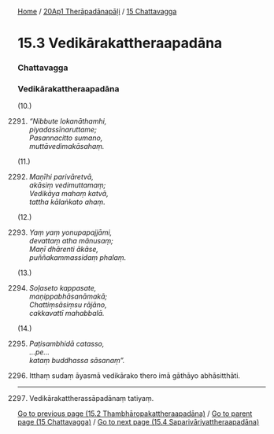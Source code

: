 
[Home](/) / [20Ap1 Therāpadānapāḷi](../../20Ap1.md) / [15 Chattavagga](../15.md)

# 15.3 Vedikārakattheraapadāna

### Chattavagga

### Vedikārakattheraapadāna

(10.)

2291. _“Nibbute lokanāthamhi,_  
_piyadassīnaruttame;_  
_Pasannacitto sumano,_  
_muttāvedimakāsahaṃ._  


(11.)

2292. _Maṇīhi parivāretvā,_  
_akāsiṃ vedimuttamaṃ;_  
_Vedikāya mahaṃ katvā,_  
_tattha kālaṅkato ahaṃ._  


(12.)

2293. _Yaṃ yaṃ yonupapajjāmi,_  
_devattaṃ atha mānusaṃ;_  
_Maṇī dhārenti ākāse,_  
_puññakammassidaṃ phalaṃ._  


(13.)

2294. _Soḷaseto kappasate,_  
_maṇippabhāsanāmakā;_  
_Chattiṃsāsiṃsu rājāno,_  
_cakkavattī mahabbalā._  


(14.)

2295. _Paṭisambhidā catasso,_  
_…pe…_  
_kataṃ buddhassa sāsanaṃ”._  


2296. Itthaṃ sudaṃ āyasmā vedikārako thero imā gāthāyo abhāsitthāti.

---

2297. Vedikārakattherassāpadānaṃ tatiyaṃ.



[Go to previous page (15.2 Thambhāropakattheraapadāna)](15.2.md) / [Go to parent page (15 Chattavagga)](../15.md) / [Go to next page (15.4 Saparivāriyattheraapadāna)](15.4.md)


